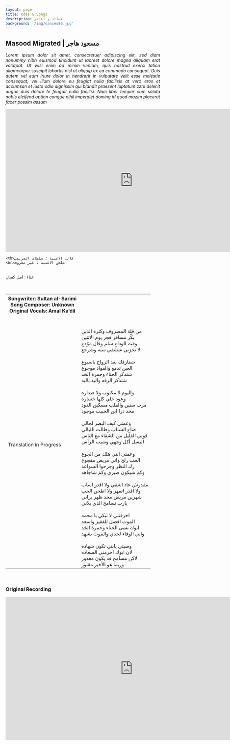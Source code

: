 ```yaml
---
layout: page
title: Odes & Songs
description: قصائد و أغاني
background: '/img/dances80.jpg'
---
```


<html>
<head>
<style>
table {
  width: 100%;
  border: ;
}
</style>
</head>
<body>

<h2>Masood Migrated   |  مسعود هاجر</h2>
<p align="justify">
<i>Lorem ipsum dolor sit amet, consectetuer adipiscing elit, sed diam nonummy nibh euismod tincidunt ut laoreet dolore magna aliquam erat volutpat. Ut wisi enim ad minim veniam, quis nostrud exerci tation ullamcorper suscipit lobortis nisl ut aliquip ex ea commodo consequat. Duis autem vel eum iriure dolor in hendrerit in vulputate velit esse molestie consequat, vel illum dolore eu feugiat nulla facilisis at vero eros et accumsan et iusto odio dignissim qui blandit praesent luptatum zzril delenit augue duis dolore te feugait nulla facilisi. Nam liber tempor cum soluta nobis eleifend option congue nihil imperdiet doming id quod mazim placerat facer possim assum</i>
</p>

<iframe width="828" height="466" src="https://www.youtube.com/embed/WF2T-WB_x-o" title="YouTube video player" frameborder="0" allow="accelerometer; autoplay; clipboard-write; encrypted-media; gyroscope; picture-in-picture" allowfullscreen></iframe>
<br>
<table>
  <tr>
    <th>Songwriter: Sultan al-Sarimi
    <br>Song Composer: Unknown
    <br>Original Vocals: Amal Ka’dil</th>

    <th>كاتب الاغنية : سلطان الصريمي
    <br>ملحن الاغنية : غير معروف
<br> غناء : امل كعدل
</th>
  </tr>
  <tr>
  <br>
    <td><br>Translation in Progress</td>
    <td><br>
<br>من قلة المصروف وكثرة الدين
<br>بكّر مسافر فجر يوم الاثنين
<br>وقت الوداع سلم وقال موّدع
<br>لا تحزني ششقي سنه وشرجع
<br>
<br>شفارقك بعد الزواج باسبوع
<br>العين تدمع والفواد موجوع
<br>شتذكر الحناء وحمرة الخد
<br>شتذكر الزفه واليد باليد
<br>
<br>واليوم لا مكتوب ولا صداره
<br>وعود خلي كلها خسارة
<br>مرت سنين والقلب مسكين الدود
<br>محد درا اين الحبيب موجود
<br>
<br>وعمتي كيف البصر لحالي
<br>ضاع الشباب وطالت الليالي
<br>قوتي القليل من الشقاء مع الناس
<br>البسل أكل وجهي وشيب الرأس
<br>
<br>وعمتي ابني هلك من الجوع
<br>الحب زلج واني مريض مفجوع
<br>رك النظر وجرحوا السواعد
<br>وكم شيكون صبري وكم شاجاهد
<br>
<br>مقدرش عاد اشقي ولا اقدر اسآب
<br>ولا اقدر اتمهر ولا اطحن الحب
<br>شهرين مريض محد ظهر يراني
<br>يارب تسامح الذي بلاني
<br>
<br>احرقتني لا تبكي يا محمد
<br>الموت افضل للفقير واسعد
<br>ابوك نسى الحناء وحمرة الخد
<br>واني الوفاء لحدي والموت يشهد
<br>
<br>وصيتي يابني تكون شهاده
<br>لان ابوك احرمني السعاده
<br>لاكن مسامح قد يكون معذور
<br>وربما هو الأخير مقبور

</td>
  </tr>

</table>

</body>
<br>
</html>

### Original Recording
<iframe width="828" height="466" src="https://www.youtube.com/embed/qXWLAexFTC8" title="YouTube video player" frameborder="0" allow="accelerometer; autoplay; clipboard-write; encrypted-media; gyroscope; picture-in-picture" allowfullscreen></iframe>
